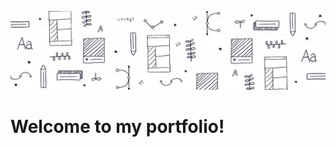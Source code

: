 ![This is an image](https://raw.githubusercontent.com/alcfonseca/alcfonseca.github.io/master/img/banner.jpeg)
# Welcome to my portfolio!


